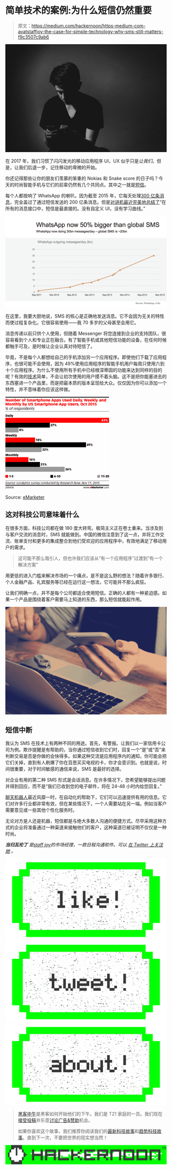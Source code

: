 # 简单技术的案例:为什么短信仍然重要

> 原文：<https://medium.com/hackernoon/https-medium-com-avatstaffjoy-the-case-for-simple-technology-why-sms-still-matters-f9c3507c9ab6>

![](img/6dbe35a4531fdcbeec788a94919681ed.png)

在 2017 年，我们习惯了闪闪发光的移动应用程序 UI，UX 似乎只是*让我们*。但是，让我们后退一步，记住移动的卑微的开始。

你还记得那些让你的朋友们羡慕的笨重的 Nokias 和 Snake score 的日子吗？今天的时尚智能手机与它们的前辈仍然有几个共同点。其中之一就是[短信](https://hackernoon.com/tagged/sms)。

每个人都按响了 WhatsApp 的喇叭，因为截至 2015 年，它每天处理[300 亿条消息](http://ben-evans.com/benedictevans/2015/1/11/whatsapp-sails-past-sms-but-where-does-messaging-go-next)，完全盖过了通过短信发送的 200 亿条消息。但是[对讲机最近完美地总结了](https://blog.intercom.com/sms-isnt-going-anywhere)“在所有的消息接口中，短信是最直接的。没有自定义 UI，没有学习曲线。”

![](img/8c4ee2843b9b5b499de3d08971db33f1.png)

在这里，我要大胆地说，SMS 的核心是正确地发送消息。它不会因为无关的特性而使过程复杂化。它很容易使用——我 70 多岁的父母甚至会用它。

消息传递以前只供个人使用，但随着 Messenger 将您连接到企业的支持团队，很容易看到个人和专业正在融合。有了智能手机或其他短信功能的设备，在任何时候都触手可及，是时候让企业认真对待短信了。

毕竟，不是每个人都想给自己的手机添加另一个应用程序。即使他们下载了应用程序，也很可能不会使用，因为 49%使用应用程序的智能手机用户每周只使用六到十个应用程序。为什么不使用所有手机中已经根深蒂固的功能来达到同样的目的呢？有效的[技术](https://hackernoon.com/tagged/technology)简单，不会让初次使用的用户摸不着头脑。这不是把你能塞进去的东西塞进一个产品里，而是把最本质的版本呈现给大众。仅仅因为你可以添加一个特性，并不意味着你应该这样做。

![](img/04b62e39b12d58fd98694dd121858e54.png)

Source: [eMarketer](https://www.emarketer.com/Article/How-Many-Apps-Do-Smartphone-Owners-Use/1013309)

## **这对科技公司意味着什么**

在很多方面，科技公司都在做 180 度大转弯。极简主义正在卷土重来。当涉及到与客户交流的消息时，SMS 就能做到。中国的微信注意到了这一点，并将工作交流、账单支付和更多的集成整合到他们受欢迎的应用程序中，有效地满足了移动用户的需求。

> 这可能不那么吸引人，但也许我们应该从“有一个应用程序”过渡到“有一个解决方案”

用更低的进入门槛来解决市场的一个痛点，是不是这么野的想法？随着许多银行、个人金融产品、礼宾服务等已经在运行这一想法，它可能并不那么疯狂。

让我们明确一点，并不是每个公司都适合使用短信。正确的人都有一种紧迫感。如果一个产品是围绕着客户需要马上知道的东西，那么短信就能起作用。

![](img/6a6bd8bcea60cd80e22bf89b6dc67390.png)

## **短信中断**

我认为 SMS 在技术上有两种不同的用途。首先，有警报。让我们以一家信用卡公司为例。欺诈提醒是有帮助的，当你通过短信收到它们时，回复一个“是”或“否”来判断交易是否是你做的会快得多。如果这种交流是应用程序内的通知，你可能会把它们关掉，直到有人刷爆了你在百思买买电视的卡，你才会意识到。也就是说，时间很重要，对于时间敏感的通信来说，SMS 是最好的选择。

对企业有用的第二种 SMS 形式是会话消息。在许多情况下，您希望能够提出问题并得到回应，而不是“我们已收到您的电子邮件，将在 24-48 小时内给您回复。”

[聊天机器人](https://hackernoon.com/tagged/chatbots)最近风靡一时，在自动化的帮助下，它们可以迅速提供有用的信息。它们对许多行业都非常有效，但在某些情况下，一个人需要站在另一端。例如当客户需要意见或一些其他个性化服务时。

无论对方是人还是机器，短信都是与绝大多数人沟通的便捷方式。尽早采用这种方式的企业将准备通过一种渠道来接触他们的客户，这种渠道已被证明不仅仅是一种时尚。

***当归瓦伦丁*** *是*[*staff joy*](http://staffjoy.com/?utm_source=Hackernoon&utm_medium=gp&utm_campaign=1-17&utm_content=SMS)*的市场经理，一款日程沟通软件。可以* [*在 Twitter 上关注她*](https://twitter.com/AngelicaSaidSo) *。*

[![](img/50ef4044ecd4e250b5d50f368b775d38.png)](http://bit.ly/HackernoonFB)[![](img/979d9a46439d5aebbdcdca574e21dc81.png)](https://goo.gl/k7XYbx)[![](img/2930ba6bd2c12218fdbbf7e02c8746ff.png)](https://goo.gl/4ofytp)

> [黑客中午](http://bit.ly/Hackernoon)是黑客如何开始他们的下午。我们是 T21 家庭的一员。我们现在[接受投稿](http://bit.ly/hackernoonsubmission)并乐意[讨论广告&赞助](mailto:partners@amipublications.com)机会。
> 
> 如果你喜欢这个故事，我们推荐你阅读我们的[最新科技故事](http://bit.ly/hackernoonlatestt)和[趋势科技故事](https://hackernoon.com/trending)。直到下一次，不要把世界的现实想当然！

![](img/be0ca55ba73a573dce11effb2ee80d56.png)